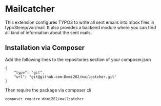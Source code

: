Mailcatcher
=================

This extension configures TYPO3 to write all sent emails into mbox files in typo3temp/var/mail.
It also provides a backend module where you can find all kind of information about the sent mails.

## Installation via Composer

Add the following lines to the repositories section of your composer.json

```
{
	"type": "git",
	"url": "git@github.com:Domi202/mailcatcher.git"
}
```

Then require the package via composer cli

```
composer require domi202/mailcatcher
```
